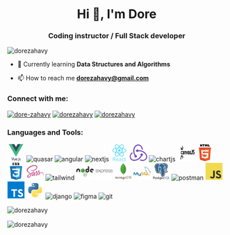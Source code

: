 <h1 align="center">Hi 👋, I'm Dore</h1>
<h3 align="center">Coding instructor / Full Stack developer</h3>

<p align="left"> <img src="https://komarev.com/ghpvc/?username=dorezahavy&label=Profile%20views&color=0e75b6&style=flat" alt="dorezahavy" /> </p>

- 🌱 Currently learning **Data Structures and Algorithms**

- 📫 How to reach me **dorezahavy@gmail.com**

<h3 align="left">Connect with me:</h3>
<p align="left">
<a href="https://linkedin.com/in/dore-zahavy" target="blank"><img align="center" src="https://raw.githubusercontent.com/rahuldkjain/github-profile-readme-generator/master/src/images/icons/Social/linked-in-alt.svg" alt="dore-zahavy" height="30" width="40" /></a>
<a href="https://www.leetcode.com/dorezahavy" target="blank"><img align="center" src="https://raw.githubusercontent.com/rahuldkjain/github-profile-readme-generator/master/src/images/icons/Social/leet-code.svg" alt="dorezahavy" height="30" width="40" /></a>
<a href="https://www.goodreads.com/dore_zahavy" target="blank"><img align="center" src="https://upload.wikimedia.org/wikipedia/commons/5/5a/Goodreads_logo_-_SuperTinyIcons.svg" alt="dorezahavy" height="35" width="40" /></a>
</p>

<h3 align="left">Languages and Tools:</h3>
<p align="left"> 
<img title="Vue.js" src="https://raw.githubusercontent.com/devicons/devicon/master/icons/vuejs/vuejs-original-wordmark.svg" alt="vuejs" width="40" height="40"/>
<img title="Quasar" src="https://avatars.githubusercontent.com/u/23064371?s=200&v=4" alt="quasar" width="40" height="40"/>
<img title="Angular" src="https://angular.io/assets/images/logos/angular/angular.svg" alt="angular" width="40" height="40"/>
<img title="Next.js" src="https://cdn.worldvectorlogo.com/logos/nextjs-2.svg" alt="nextjs" width="40" height="40"/>
<img title="React" src="https://raw.githubusercontent.com/devicons/devicon/master/icons/react/react-original-wordmark.svg" alt="react" width="40" height="40"/>
<img title="Redux" src="https://raw.githubusercontent.com/devicons/devicon/master/icons/redux/redux-original.svg" alt="redux" width="40" height="40"/>
<img title="Chart.js" src="https://www.chartjs.org/media/logo-title.svg" alt="chartjs" width="40" height="40"/>
<img title="CanvasJS" src="https://raw.githubusercontent.com/Hardik0307/Hardik0307/master/assets/canvasjs-charts.svg" alt="canvasjs" width="40" height="40"/>
<img title="HTML5" src="https://raw.githubusercontent.com/devicons/devicon/master/icons/html5/html5-original-wordmark.svg" alt="html5" width="40" height="40"/>
<img title="CSS3" src="https://raw.githubusercontent.com/devicons/devicon/master/icons/css3/css3-original-wordmark.svg" alt="css3" width="40" height="40"/>
<img title="Sass" src="https://raw.githubusercontent.com/devicons/devicon/master/icons/sass/sass-original.svg" alt="sass" width="40" height="40"/>
<img title="TailwindCSS" src="https://www.vectorlogo.zone/logos/tailwindcss/tailwindcss-icon.svg" alt="tailwind" width="40" height="40"/>
<img title="Node.js" src="https://raw.githubusercontent.com/devicons/devicon/master/icons/nodejs/nodejs-original-wordmark.svg" alt="nodejs" width="40" height="40"/>
<img title="Express.js" src="https://raw.githubusercontent.com/devicons/devicon/master/icons/express/express-original-wordmark.svg" alt="express" width="40" height="40"/>
<img title="mongoDB" src="https://raw.githubusercontent.com/devicons/devicon/master/icons/mongodb/mongodb-original-wordmark.svg" alt="mongodb" width="40" height="40"/>
<img title="MySQL" src="https://raw.githubusercontent.com/devicons/devicon/master/icons/mysql/mysql-original-wordmark.svg" alt="mysql" width="40" height="40"/> 
<img title="PostgreSQL" src="https://raw.githubusercontent.com/devicons/devicon/master/icons/postgresql/postgresql-original-wordmark.svg" alt="postgresql" width="40" height="40"/>
<img title="Postman" src="https://www.vectorlogo.zone/logos/getpostman/getpostman-icon.svg" alt="postman" width="40" height="40"/>
<img title="Javascript" src="https://raw.githubusercontent.com/devicons/devicon/master/icons/javascript/javascript-original.svg" alt="javascript" width="40" height="40"/>
<img title="Typescript" src="https://raw.githubusercontent.com/devicons/devicon/master/icons/typescript/typescript-original.svg" alt="typescript" width="40" height="40"/>
<img title="Python" src="https://raw.githubusercontent.com/devicons/devicon/master/icons/python/python-original.svg" alt="python" width="40" height="40"/>
<img title="django" src="https://cdn.worldvectorlogo.com/logos/django.svg" alt="django" width="40" height="40"/>
<img title="Figma" src="https://www.vectorlogo.zone/logos/figma/figma-icon.svg" alt="figma" width="40" height="40"/> 
<img title="git" src="https://www.vectorlogo.zone/logos/git-scm/git-scm-icon.svg" alt="git" width="40" height="40"/>
</p>

<p><img align="center" src="https://github-readme-streak-stats.herokuapp.com/?user=dorezahavy&" alt="dorezahavy" /></p>

<p><img align="center" src="https://github-readme-stats.vercel.app/api/top-langs?username=dorezahavy&show_icons=true&locale=en&layout=compact" alt="dorezahavy" /></p>



